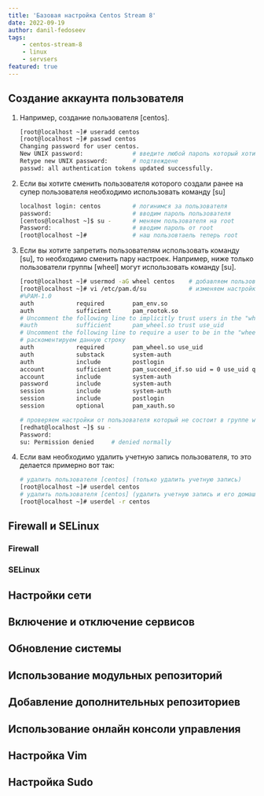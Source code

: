 ```yaml
---
title: 'Базовая настройка Centos Stream 8'
date: 2022-09-19
author: danil-fedoseev
tags:
    - centos-stream-8
    - linux
    - servsers
featured: true
---
```


## Создание аккаунта пользователя

1. Например, создание пользователя \[centos\].
    ```bash
    [root@localhost ~]# useradd centos
    [root@localhost ~]# passwd centos
    Changing password for user centos.
    New UNIX password:              # введите любой пароль который хотите установить
    Retype new UNIX password:       # подтвеждене
    passwd: all authentication tokens updated successfully.
    ```
2. Если вы хотите сменить пользователя которого создали ранее на супер пользователя необходимо использовать команду \[su\]
    ```bash
    localhost login: centos         # логинимся за пользователя
    password:                       # вводим пароль пользователя
    [centos@localhost ~]$ su -      # меняем пользователя на root
    Password:                       # вводим пароль от root
    [root@localhost ~]#             # наш пользовтаель теперь root
    ```

3. Если вы хотите запретить пользователям использовать команду \[su\], то необходимо сменить пару настроек. Например, ниже только пользователи группы \[wheel\] могут использовать команду \[su\].
    ```bash
    [root@localhost ~]# usermod -aG wheel centos    # добавляем пользователя centos в группу wheel
    [root@localhost ~]# vi /etc/pam.d/su            # изменяем настройки su
    #%PAM-1.0
    auth            required        pam_env.so
    auth            sufficient      pam_rootok.so
    # Uncomment the following line to implicitly trust users in the "wheel" group.
    #auth           sufficient      pam_wheel.so trust use_uid
    # Uncomment the following line to require a user to be in the "wheel" group.
    # раскоментируем данную строку
    auth            required        pam_wheel.so use_uid
    auth            substack        system-auth
    auth            include         postlogin
    account         sufficient      pam_succeed_if.so uid = 0 use_uid quiet
    account         include         system-auth
    password        include         system-auth
    session         include         system-auth
    session         include         postlogin
    session         optional        pam_xauth.so

    # проверяем настройки от пользователя который не состоит в группе wheel
    [redhat@localhost ~]$ su -
    Password:
    su: Permission denied     # denied normally
    ```
4. Если вам необходимо удалить учетную запись пользователя, то это делается примерно вот так:
    ```bash
    # удалить пользователя [centos] (только удалить учетную запись)
    [root@localhost ~]# userdel centos
    # удалить пользователя [centos] (удалить учетную запись и его домашнюю директорию)
    [root@localhost ~]# userdel -r centos
    ```

## Firewall и SELinux

### Firewall

### SELinux

## Настройки сети

## Включение и отключение сервисов

## Обновление системы

## Использование модульных репозиторий

## Добавление дополнительных репозиториев

## Использование онлайн консоли управления

## Настройка Vim

## Настройка Sudo
